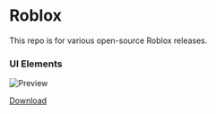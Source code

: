 # Roblox

This repo is for various open-source Roblox releases.

### UI Elements
![Preview](https://i.ibb.co/RSHwwrn/image.png)

[Download]()
